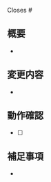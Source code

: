 Closes # <!-- ISSUEの番号 -->

## 概要

<!-- 箇条書きで完結に -->

-

## 変更内容

<!-- 箇条書きで完結に -->

-

## 動作確認

<!-- 箇条書きで完結に -->

- [ ]

## 補足事項

<!-- - あれば記載 -->

-
